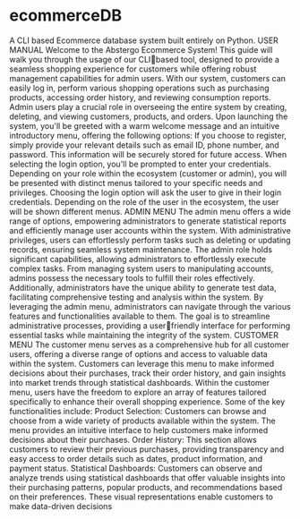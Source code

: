 # ecommerceDB
A CLI based Ecommerce database system built entirely on Python.
USER MANUAL
Welcome to the Abstergo Ecommerce System! This guide will walk you through the usage of our CLIbased tool, designed to provide a seamless shopping experience for customers while offering robust 
management capabilities for admin users.
With our system, customers can easily log in, perform various shopping operations such as 
purchasing products, accessing order history, and reviewing consumption reports. Admin users play a 
crucial role in overseeing the entire system by creating, deleting, and viewing customers, products, 
and orders.
Upon launching the system, you'll be greeted with a warm welcome message and an intuitive 
introductory menu, offering the following options:
If you choose to register, simply provide your relevant details such as email ID, phone number, and 
password. This information will be securely stored for future access.
When selecting the login option, you'll be prompted to enter your credentials. Depending on your 
role within the ecosystem (customer or admin), you will be presented with distinct menus tailored to 
your specific needs and privileges.
Choosing the login option will ask the user to give in their login credentials. Depending on the role of 
the user in the ecosystem, the user will be shown different menus.
ADMIN MENU
The admin menu offers a wide range of options, empowering administrators to generate statistical 
reports and efficiently manage user accounts within the system. With administrative privileges, users 
can effortlessly perform tasks such as deleting or updating records, ensuring seamless system 
maintenance.
The admin role holds significant capabilities, allowing administrators to effortlessly execute complex 
tasks. From managing system users to manipulating accounts, admins possess the necessary tools to 
fulfill their roles effectively. Additionally, administrators have the unique ability to generate test data, 
facilitating comprehensive testing and analysis within the system.
By leveraging the admin menu, administrators can navigate through the various features and 
functionalities available to them. The goal is to streamline administrative processes, providing a userfriendly interface for performing essential tasks while maintaining the integrity of the system.
CUSTOMER MENU
The customer menu serves as a comprehensive hub for all customer users, offering a diverse range of 
options and access to valuable data within the system. Customers can leverage this menu to make 
informed decisions about their purchases, track their order history, and gain insights into market 
trends through statistical dashboards.
Within the customer menu, users have the freedom to explore an array of features tailored 
specifically to enhance their overall shopping experience. Some of the key functionalities include:
Product Selection: Customers can browse and choose from a wide variety of products available 
within the system. The menu provides an intuitive interface to help customers make informed 
decisions about their purchases.
Order History: This section allows customers to review their previous purchases, providing 
transparency and easy access to order details such as dates, product information, and payment 
status.
Statistical Dashboards: Customers can observe and analyze trends using statistical dashboards that 
offer valuable insights into their purchasing patterns, popular products, and recommendations based 
on their preferences. These visual representations enable customers to make data-driven decisions
